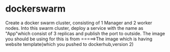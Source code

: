 # dockerswarm
Create a docker swarm cluster, consisting of 1 Manager and 2 worker nodes. Into this swarm cluster, deploy a service with the name as "App"which consist of 3 replicas and publish the port to outside. The image you should be using for this is from =====>The image which is having website template(which you pushed to dockerhub,version 2)
